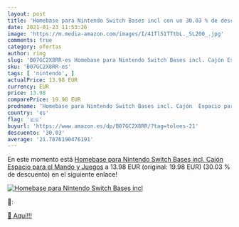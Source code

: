 ```yaml
---
layout: post
title: 'Homebase para Nintendo Switch Bases incl con un 30.03 % de descuento'
date: 2021-01-23 11:53:26
image: 'https://m.media-amazon.com/images/I/41Tl51TTtbL._SL200_.jpg'
comments: true
category: ofertas
author: ring
slug: 'B07GC2X8RR-es Homebase para Nintendo Switch Bases incl. Cajón Espacio...'
sku: 'B07GC2X8RR-es'
tags: [ 'nintendo', ]
actualPrice: 13.98 EUR
currency: EUR
price: 13.98
comparePrice: 19.98 EUR
prodname: 'Homebase para Nintendo Switch Bases incl. Cajón  Espacio para el Mando y Juegos'
country: 'es'
flag: '🇪🇸'
buyurl: 'https://www.amazon.es/dp/B07GC2X8RR/?tag=tolees-21'
descuento: '30.03'
average: '21.7876190476191'
---
```


En este momento está [Homebase para Nintendo Switch Bases incl. Cajón  Espacio para el Mando y Juegos](https://www.amazon.es/dp/B07GC2X8RR/?tag=tolees-21) a 13.98 EUR (original: 19.98 EUR) (30.03 %  de descuento) en el siguiente enlace!

[![Homebase para Nintendo Switch Bases incl](https://m.media-amazon.com/images/I/41Tl51TTtbL._SL200_.jpg)](https://www.amazon.es/dp/B07GC2X8RR/?tag=tolees-21)

🔎:


[🛒 Aquí!!!](https://www.amazon.es/dp/B07GC2X8RR/?tag=tolees-21)
